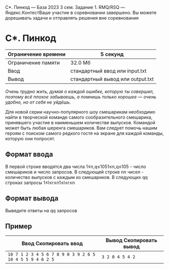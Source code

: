 C\*. Пинкод — База 2023 3 сем. Задание 1. RMQ/RSQ — Яндекс.КонтестВаше участие в соревновании завершено. Вы можете дорешивать задачи и отправлять решения вне соревнования

# C\*. Пинкод

| Ограничение времени | 5 секунд |
| --- | --- |
| Ограничение памяти | 32.0 Мб |
| Ввод | стандартный ввод или input.txt |
| Вывод | стандартный вывод или output.txt |

*Очень трудно жить, думая о каждой ошибке, которую ты совершил, поэтому всё плохое забываешь, а помнишь только хорошее — очень удобно, но от себя не уйдёшь.*

Для новой серии научно-популярного шоу смешарикам необходимо найти в творческой команде самого сообразительного смешарика, принявшего участие в наименьшем количестве выпусков. Командой может быть любая шеренга смешариков. Вам следует помочь нашим героям с поиском самого редкого гостя на экране для каждой команды, которую они попросят.

## Формат ввода

В первой строке вводятся два числа 1≤n,q≤1051≤n,q≤105 - число смешариков и число запросов.
В следующей строке nn чисел - количество выпусков с каждым из смешариков.
В следующих qq строках запросы 1≤l≤r≤n1≤l≤r≤n

## Формат вывода

Выведите ответы на qq запросов

## Пример

| Ввод Скопировать ввод | Вывод Скопировать вывод |
| --- | --- |
| `10 7 1 2 3 4 5 6 7 8 9 0 3 9 2 6 5 10 4 5 5 9 4 6 2 5 ` | `3 2 0 4 5 4 2 ` |
